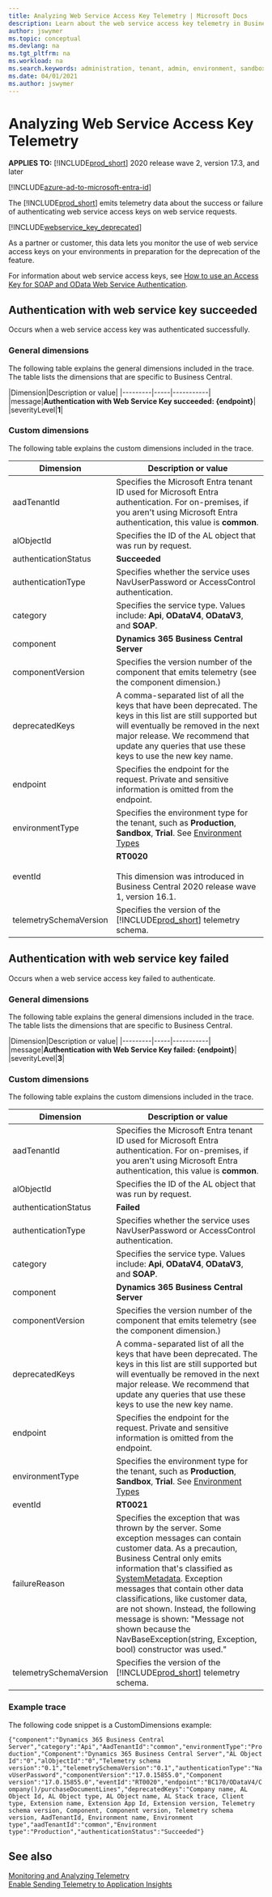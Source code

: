 ```yaml
---
title: Analyzing Web Service Access Key Telemetry | Microsoft Docs
description: Learn about the web service access key telemetry in Business Central  
author: jswymer
ms.topic: conceptual
ms.devlang: na
ms.tgt_pltfrm: na
ms.workload: na
ms.search.keywords: administration, tenant, admin, environment, sandbox, telemetry
ms.date: 04/01/2021
ms.author: jswymer
---
```


# Analyzing Web Service Access Key Telemetry

**APPLIES TO:** [!INCLUDE[prod_short](../developer/includes/prod_short.md)] 2020 release wave 2, version 17.3, and later

[!INCLUDE[azure-ad-to-microsoft-entra-id](~/../shared-content/shared/azure-ad-to-microsoft-entra-id.md)]

The [!INCLUDE[prod_short](../developer/includes/prod_short.md)] emits telemetry data about the success or failure of authenticating web service access keys on web service requests. 

[!INCLUDE[webservice_key_deprecated](../includes/web-service-key-deprecated.md)]

As a partner or customer, this data lets you monitor the use of web service access keys on your environments in preparation for the deprecation of the feature.

For information about web service access keys, see [How to use an Access Key for SOAP and OData Web Service Authentication](../webservices/web-services-authentication.md#accesskey).

## <a name="succeeded"></a>Authentication with web service key succeeded

Occurs when a web service access key was authenticated successfully.

### General dimensions

The following table explains the general dimensions included in the trace. The table lists the dimensions that are specific to Business Central.

|Dimension|Description or value|
|---------|-----|-----------|
|message|**Authentication with Web Service Key succeeded: {endpoint}**|
|severityLevel|**1**|

### Custom dimensions

The following table explains the custom dimensions included in the trace.

|Dimension|Description or value|
|---------|-----|
|aadTenantId|Specifies the Microsoft Entra tenant ID used for Microsoft Entra authentication. For on-premises, if you aren't using Microsoft Entra authentication, this value is **common**. |
|alObjectId|Specifies the ID of the AL object that was run by request.|
|authenticationStatus|**Succeeded**|
|authenticationType|Specifies whether the service uses NavUserPassword or AccessControl  authentication.|
|category|Specifies the service type. Values include: **Api**, **ODataV4**, **ODataV3**, and **SOAP**.|
|component|**Dynamics 365 Business Central Server**|
|componentVersion|Specifies the version number of the component that emits telemetry (see the component dimension.)|
|deprecatedKeys|A comma-separated list of all the keys that have been deprecated. The keys in this list are still supported but will eventually be removed in the next major release. We recommend that update any queries that use these keys to use the new key name.|
|endpoint|Specifies the endpoint for the request. Private and sensitive information is omitted from the endpoint.|
|environmentType|Specifies the environment type for the tenant, such as **Production**, **Sandbox**, **Trial**. See [Environment Types](tenant-admin-center-environments.md#types-of-environments)|
|eventId|**RT0020**<br /><br/>This dimension was introduced in Business Central 2020 release wave 1, version 16.1.|
|telemetrySchemaVersion|Specifies the version of the [!INCLUDE[prod_short](../developer/includes/prod_short.md)] telemetry schema.|

<!--
{"Telemetry schema version":"0.1","telemetrySchemaVersion":"0.1","Component version":"17.0.19123.0","componentVersion":"17.0.19123.0","Environment type":"Production","environmentType":"Production","deprecatedKeys":"Company name, AL Object Id, AL Object type, AL Object name, AL Stack trace, Client type, Extension name, Extension App Id, Extension version, Telemetry schema version, Component, Component version, Telemetry schema version, AadTenantId, Environment name, Environment type","AadTenantId":"common","aadTenantId":"common","Component":"Dynamics 365 Business Central Server","component":"Dynamics 365 Business Central Server","eventId":"RT0020","AL Object Id":"0","alObjectId":"0","endpoint":"BC170/ODataV4/Company()/Chart_of_Accounts","category":"Api","authenticationStatus":"Succeeded","authenticationType":"NavUserPassword"}

-->

## <a name="failed"></a>Authentication with web service key failed

Occurs when a web service access key failed to authenticate.

### General dimensions

The following table explains the general dimensions included in the trace. The table lists the dimensions that are specific to Business Central.

|Dimension|Description or value|
|---------|-----|-----------|
|message|**Authentication with Web Service Key failed: {endpoint}**|
|severityLevel|**3**|

### Custom dimensions

The following table explains the custom dimensions included in the trace.


|Dimension|Description or value|
|---------|-----|
|aadTenantId|Specifies the Microsoft Entra tenant ID used for Microsoft Entra authentication. For on-premises, if you aren't using Microsoft Entra authentication, this value is **common**. |
|alObjectId|Specifies the ID of the AL object that was run by request.|
|authenticationStatus|**Failed**|
|authenticationType|Specifies whether the service uses NavUserPassword or AccessControl  authentication.|
|category|Specifies the service type. Values include: **Api**, **ODataV4**, **ODataV3**, and **SOAP**.|
|component|**Dynamics 365 Business Central Server**|
|componentVersion|Specifies the version number of the component that emits telemetry (see the component dimension.)|
|deprecatedKeys|A comma-separated list of all the keys that have been deprecated. The keys in this list are still supported but will eventually be removed in the next major release. We recommend that update any queries that use these keys to use the new key name.|
|endpoint|Specifies the endpoint for the request. Private and sensitive information is omitted from the endpoint.|
|environmentType|Specifies the environment type for the tenant, such as **Production**, **Sandbox**, **Trial**. See [Environment Types](tenant-admin-center-environments.md#types-of-environments)|
|eventId|**RT0021**|
|failureReason|Specifies the exception that was thrown by the server. Some exception messages can contain customer data. As a precaution, Business Central only emits information that's classified as [SystemMetadata](../developer/devenv-classifying-data.md). Exception messages that contain other data classifications, like customer data, are not shown. Instead, the following message is shown: "Message not shown because the NavBaseException(string, Exception, bool) constructor was used."|
|telemetrySchemaVersion|Specifies the version of the [!INCLUDE[prod_short](../developer/includes/prod_short.md)] telemetry schema.|

### Example trace

The following code snippet is a CustomDimensions example:

`
{"component":"Dynamics 365 Business Central Server","category":"Api","AadTenantId":"common","environmentType":"Production","Component":"Dynamics 365 Business Central Server","AL Object Id":"0","alObjectId":"0","Telemetry schema version":"0.1","telemetrySchemaVersion":"0.1","authenticationType":"NavUserPassword","componentVersion":"17.0.15855.0","Component version":"17.0.15855.0","eventId":"RT0020","endpoint":"BC170/ODataV4/Company()/purchaseDocumentLines","deprecatedKeys":"Company name, AL Object Id, AL Object type, AL Object name, AL Stack trace, Client type, Extension name, Extension App Id, Extension version, Telemetry schema version, Component, Component version, Telemetry schema version, AadTenantId, Environment name, Environment type","aadTenantId":"common","Environment type":"Production","authenticationStatus":"Succeeded"}
`
 
## See also

[Monitoring and Analyzing Telemetry](telemetry-overview.md)  
[Enable Sending Telemetry to Application Insights](telemetry-enable-application-insights.md)  
